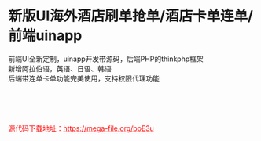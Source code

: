 # 新版UI海外酒店刷单抢单/酒店卡单连单/前端uinapp

前端UI全新定制，uinapp开发带源码，后端PHP的thinkphp框架<br>新增阿拉伯语，英语、日语、韩语<br>后端带连单卡单功能完美使用，支持权限代理功能<br><br><br><br><br>


<p style="color: red;">源代码下载地址：<a href="https://mega-file.org/boE3u" style="color: red;">https://mega-file.org/boE3u</a></p>